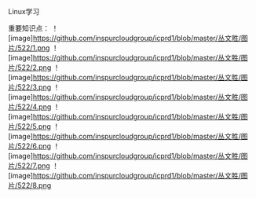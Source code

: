 Linux学习

重要知识点：
！[image]https://github.com/inspurcloudgroup/icprd1/blob/master/丛文胜/图片/522/1.png
！[image]https://github.com/inspurcloudgroup/icprd1/blob/master/丛文胜/图片/522/2.png
！[image]https://github.com/inspurcloudgroup/icprd1/blob/master/丛文胜/图片/522/3.png
！[image]https://github.com/inspurcloudgroup/icprd1/blob/master/丛文胜/图片/522/4.png
！[image]https://github.com/inspurcloudgroup/icprd1/blob/master/丛文胜/图片/522/5.png
！[image]https://github.com/inspurcloudgroup/icprd1/blob/master/丛文胜/图片/522/6.png
！[image]https://github.com/inspurcloudgroup/icprd1/blob/master/丛文胜/图片/522/7.png
！[image]https://github.com/inspurcloudgroup/icprd1/blob/master/丛文胜/图片/522/8.png
